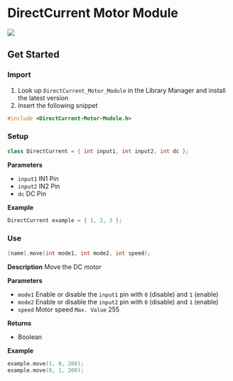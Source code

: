 # DirectCurrent Motor Module

[![](https://img.shields.io/badge/Available_in_the_Arduino_Library_Manager-2ea44f)](https://www.arduino.cc/reference/en/libraries/engine-control/)

## Get Started

### Import

1. Look up `DirectCurrent_Motor_Module` in the Library Manager and install the latest version
2. Insert the following snippet

```ino
#include <DirectCurrent-Motor-Module.h>
```

### Setup

```ino
class DirectCurrent = { int input1, int input2, int dc };
```
**Parameters**

* `input1` IN1 Pin
* `input2` IN2 Pin
* `dc` DC Pin

**Example**
```ino
DirectCurrent example = { 1, 2, 3 };
```
### Use

```ino
[name].move(int mode1, int mode2, int speed);
```
**Description** Move the DC motor

**Parameters**
* `mode1` Enable or disable the `input1` pin with `0` (disable) and `1` (enable)
* `mode2` Enable or disable the `input2` pin with `0` (disable) and `1` (enable)
* `speed` Motor speed `Max. Value` 255

**Returns**
* Boolean

**Example**
```ino
example.move(1, 0, 200);
example.move(0, 1, 200);
```
